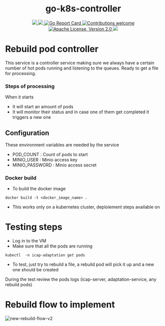 <h1 align="center">go-k8s-controller</h1>

<p align="center">
    <a href="https://github.com/k8-proxy/go-k8s-controller/actions/workflows/build.yml">
        <img src="https://github.com/k8-proxy/go-k8s-controller/actions/workflows/build.yml/badge.svg"/>
    </a>
    <a href="https://codecov.io/gh/k8-proxy/go-k8s-controller">
        <img src="https://codecov.io/gh/k8-proxy/go-k8s-controller/branch/main/graph/badge.svg"/>
    </a>	    
    <a href="https://goreportcard.com/report/github.com/k8-proxy/go-k8s-controller">
      <img src="https://goreportcard.com/badge/k8-proxy/go-k8s-controller" alt="Go Report Card">
    </a>
	<a href="https://github.com/k8-proxy/go-k8s-controller/pulls">
        <img src="https://img.shields.io/badge/contributions-welcome-brightgreen.svg?style=flat" alt="Contributions welcome">
    </a>
    <a href="https://opensource.org/licenses/Apache-2.0">
        <img src="https://img.shields.io/badge/License-Apache%202.0-blue.svg" alt="Apache License, Version 2.0">
    </a>
    <a href="https://github.com/k8-proxy/go-k8s-controller/releases/latest">
        <img src="https://img.shields.io/github/release/k8-proxy/go-k8s-controller.svg?style=flat"/>
    </a>
</p>

# Rebuild pod controller

This service is a controller service making sure we always have a certain number of hot pods running and listening to the queues. Ready to get a file for processing.

### Steps of processing
When it starts
- It will start an amount of pods
- It will monitor their status and in case one of them get completed it triggers a new one

## Configuration
These environment variables are needed by the service 
- POD_COUNT : Count of pods to start
- MINIO_USER : Minio access key
- MINIO_PASSWORD : Minio access secret


### Docker build
- To build the docker image
```
docker build -t <docker_image_name> .
```

- This works only on a kubernetes cluster, deploiement steps available on 

# Testing steps

- Log in to the VM
- Make sure that all the pods are running

```
kubectl  -n icap-adaptation get pods
```

- To test, just try to rebuild a file, a rebuild pod will pick it up and a new one should be created

During the test review the pods logs (icap-server, adaptation-service, any rebuild pods)

# Rebuild flow to implement

![new-rebuild-flow-v2](https://github.com/k8-proxy/go-k8s-infra/raw/main/diagram/go-k8s-infra.png)
